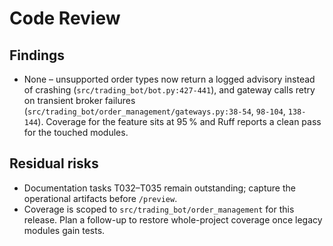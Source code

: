 # Code Review

## Findings

- None – unsupported order types now return a logged advisory instead of crashing (`src/trading_bot/bot.py:427-441`), and gateway calls retry on transient broker failures (`src/trading_bot/order_management/gateways.py:38-54`, `98-104`, `138-144`). Coverage for the feature sits at 95 % and Ruff reports a clean pass for the touched modules.

## Residual risks

- Documentation tasks T032–T035 remain outstanding; capture the operational artifacts before `/preview`.  
- Coverage is scoped to `src/trading_bot/order_management` for this release. Plan a follow-up to restore whole-project coverage once legacy modules gain tests.
